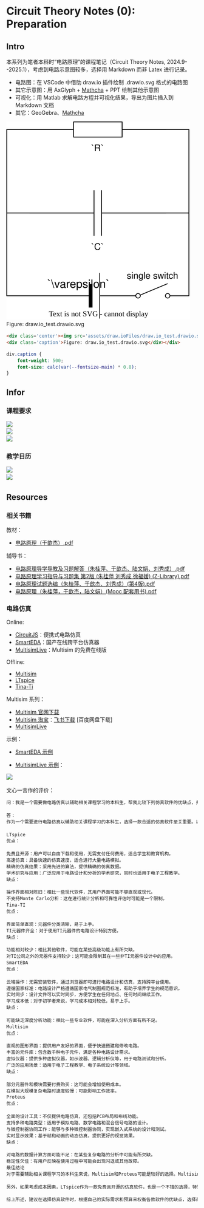 # Circuit Theory Notes (0): Preparation

## Intro

本系列为笔者本科时“电路原理”的课程笔记（Circuit Theory Notes, 2024.9--2025.1），考虑到电路示意图较多，选择用 Markdown 而非 Latex 进行记录。

- 电路图：在 VSCode 中借助 draw.io 插件绘制 .drawio.svg 格式的电路图
- 其它示意图：用 AxGlyph + [Mathcha](https://www.mathcha.io/editor) + PPT 绘制其他示意图
- 可视化：用 Matlab 求解电路方程并可视化结果，导出为图片插入到 Markdown 文档
- 其它：GeoGebra、[Mathcha](https://www.mathcha.io/editor) 

<div class='center'><img src='assets/draw.ioFiles/draw.io_test.drawio.svg' alt='img'/>
<div class='caption'>Figure: draw.io_test.drawio.svg</div></div>

``` html
<div class='center'><img src='assets/draw.ioFiles/draw.io_test.drawio.svg' alt='img'/>
<div class='caption'>Figure: draw.io_test.drawio.svg</div></div>
```

``` css
div.caption {
    font-weight: 500;
    font-size: calc(var(--fontsize-main) * 0.8);
}
```

## Infor

### 课程要求

<!-- <div class="center"><img src="https://imagebank-0.oss-cn-beijing.aliyuncs.com/VS-PicGo/2024-08-27-10-30-24_CircuitTheoryNotes(0)-Preparations.png"/></div> -->
<div class="center"><img src="https://imagebank-0.oss-cn-beijing.aliyuncs.com/VS-PicGo/2024-08-27-10-39-39_CircuitTheoryNotes(0)-Preparations.jpg"/></div>
<div class="center"><img src="https://imagebank-0.oss-cn-beijing.aliyuncs.com/VS-PicGo/2024-08-27-10-17-18_CircuitTheoryNotes(0)-Preparations.jpg"/></div>
<div class="center"><img src="https://imagebank-0.oss-cn-beijing.aliyuncs.com/VS-PicGo/2024-08-27-11-05-16_CircuitTheoryNotes(0)-Preparations.png"/></div>

### 教学日历

<div class="center"><img src="https://imagebank-0.oss-cn-beijing.aliyuncs.com/VS-PicGo/2024-08-27-10-15-24_CircuitTheoryNotes(0)-Preparations.jpg"/></div>
<div class="center"><img src="https://imagebank-0.oss-cn-beijing.aliyuncs.com/VS-PicGo/2024-08-27-17-37-36_CircuitTheoryNotes(0)-Preparations.jpg"/></div>

## Resources

### 相关书籍

教材：
- [电路原理（于歆杰）.pdf](https://s.b1n.net/2eH2q)

辅导书：
- [电路原理导学导教及习题解答（朱桂萍、于歆杰、陆文娟、刘秀成）.pdf](https://s.b1n.net/4kGFu)
- [电路原理学习指导与习题集 第2版 (朱桂萍 刘秀成 徐福媛) (Z-Library).pdf](https://www.writebug.com/static/uploads/2024/8/27/bdf7b26c0f4342845a66054cccd6cdc1.pdf)
- [电路原理试题选编（朱桂萍、于歆杰、刘秀成）(第4版).pdf](https://s.b1n.net/OSmef)
- [电路原理（朱桂萍，于歆杰，陆文娟）(Mooc 配套用书).pdf](https://s.b1n.net/6Smsc)

### 电路仿真

Online: 
- [CircuitJS](https://www.eetree.cn/circuitjs/circuitjs.html)：便携式电路仿真
- [SmartEDA](https://www.ismarteda.com/)：国产在线跨平台仿真器
- [MultisimLive](https://www.multisim.com/get-started/)：Multisim 的免费在线版

Offline: 
- [Multisim](https://www.ni.com/zh-cn/support/downloads/software-products/download.multisim.html#452133)
- [LTspice](https://www.analog.com/en/design-center/design-tools-and-calculators/ltspice-simulator.html)
- [Tina-Ti](https://www.ti.com/tool/TINA-TI)

Multisim 系列：
- [Multisim 官网下载](https://www.ni.com/zh-cn/support/downloads/software-products/download.multisim.html#452133)
- [Multisim 淘宝](https://item.taobao.com/item.htm?spm=a21n57.1.item.1.5cdf523cnkKNJE&priceTId=2147806317247600582073947e9e5c)：[飞书下载](https://h2t5pqlfw1.feishu.cn/drive/folder/UyWcfUlc9leIfKdUj5zcdDwTn9d) [百度网盘下载]
- [MultisimLive](https://www.multisim.com/get-started/)

示例：
- [SmartEDA 示例](https://www.ismarteda.com/)


- [MultisimLive 示例](https://www.multisim.com/content/a3jq2FvzzNdfuU4dPYQDsV/circuittest/open/)：
<div class="center"><img src="https://imagebank-0.oss-cn-beijing.aliyuncs.com/VS-PicGo/2024-08-23-00-55-48_CircuitTheoryNotes(0)-Preparations.jpg"/></div>

文心一言作的评价：

``` txt
问：我是一个需要做电路仿真以辅助相关课程学习的本科生，帮我比较下列仿真软件的优缺点，并给出最佳结论：LTspice、tina-ti、SmartEDA、Multisim、Proteus

答：
作为一个需要进行电路仿真以辅助相关课程学习的本科生，选择一款合适的仿真软件至关重要。以下是对LTspice、Tina-TI、SmartEDA、Multisim和Proteus这五款仿真软件的优缺点比较，以及给出的最佳结论。

LTspice
优点：

免费且开源：用户可以自由下载和使用，无需支付任何费用，适合学生和教育机构。
高速仿真：具备快速的仿真速度，适合进行大量电路模拟。
精确的仿真结果：采用先进的算法，提供精确的仿真数据。
学术研究与应用：广泛应用于电路设计和分析的学术研究，同时也适用于电子工程教学。
缺点：

操作界面相对陈旧：相比一些现代软件，其用户界面可能不够直观或现代。
不支持Monte Carlo分析：这在进行统计分析和可靠性评估时可能是一个限制。
Tina-TI
优点：

界面简单直观：元器件分类清晰，易于上手。
TI元器件齐全：对于使用TI元器件的电路设计特别方便。
缺点：

功能相对较少：相比其他软件，可能在某些高级功能上有所欠缺。
对TI公司之外的元器件支持较少：这可能会限制其在一些非TI元器件设计中的应用。
SmartEDA
优点：

云端操作：无需安装软件，通过浏览器即可进行电路设计和仿真，支持跨平台使用。
遵循国家标准：电路设计严格遵循国家电气制图规范标准，有助于培养学生的规范意识。
实时同步：设计文件可以实时同步，方便学生在任何地点、任何时间继续工作。
学习成本低：对于初学者来说，学习成本相对较低，易于上手。
缺点：

可能缺乏深度分析功能：相比一些专业软件，可能在深入分析方面有所不足。
Multisim
优点：

直观的图形界面：提供用户友好的界面，便于快速搭建和修改电路。
丰富的元件库：包含数千种电子元件，满足各种电路设计需求。
虚拟仪器：提供多种虚拟仪器，如示波器、逻辑分析仪等，用于电路测试和分析。
广泛的应用场景：适用于电子工程教学、电子系统设计等领域。
缺点：

部分元器件和模块需要付费购买：这可能会增加使用成本。
在模拟大规模复杂电路时速度较慢：可能影响工作效率。
Proteus
优点：

全面的设计工具：不仅提供电路仿真，还包括PCB布局和布线功能。
支持多种电路类型：适用于模拟电路、数字电路和混合信号电路的设计。
与微控制器协同工作：能够与多种微控制器协同，实现嵌入式系统的设计和测试。
实时显示效果：基于帧和动画的动态仿真，提供更好的视觉效果。
缺点：

对电路的数据计算方面可能不足：在某些复杂电路的分析中可能有所欠缺。
稳定性欠佳：有用户反映在使用过程中可能会出现闪退或其他故障。
最佳结论
对于需要辅助相关课程学习的本科生来说，Multisim和Proteus可能是较好的选择。Multisim以其直观的图形界面、丰富的元件库和虚拟仪器功能，能够满足大部分电路设计和仿真的需求，特别适用于电子工程教学。而Proteus则以其全面的设计工具、支持多种电路类型和与微控制器的协同工作能力，在嵌入式系统设计和测试方面具有显著优势。两者各有千秋，具体选择可根据个人兴趣、课程需求和项目特点来决定。

另外，如果考虑成本因素，LTspice作为一款免费且开源的仿真软件，也是一个不错的选择，特别适合预算有限的学生和教育机构。而SmartEDA则以其云端操作和实时同步的特点，为那些需要跨平台使用或经常在不同地点工作的学生提供了便利。

综上所述，建议在选择仿真软件时，根据自己的实际需求和预算来权衡各款软件的优缺点，选择最适合自己的工具。
```


